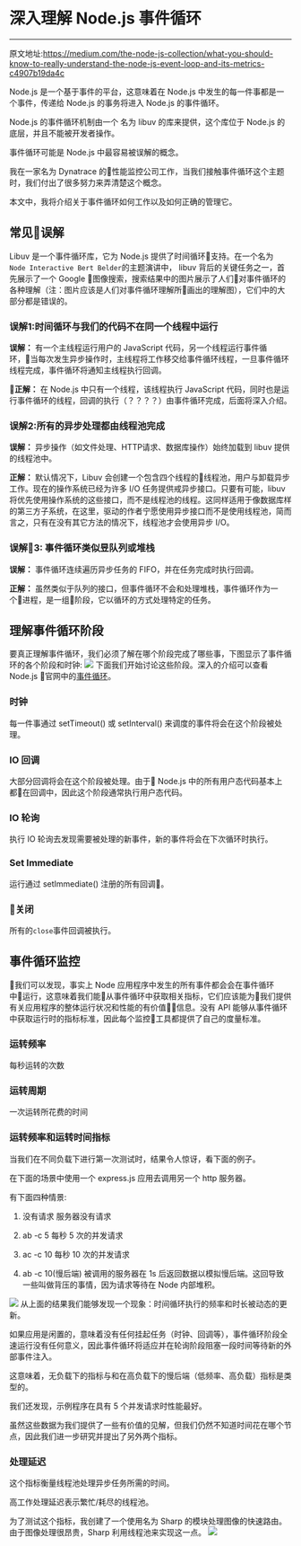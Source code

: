 # 深入理解 Node.js 事件循环


---
原文地址:https://medium.com/the-node-js-collection/what-you-should-know-to-really-understand-the-node-js-event-loop-and-its-metrics-c4907b19da4c

Node.js 是一个基于事件的平台，这意味着在 Node.js 中发生的每一件事都是一个事件，传递给 Node.js 的事务将进入 Node.js 的事件循环。

Node.js 的事件循环机制由一个 名为 libuv 的库来提供，这个库位于 Node.js 的底层，并且不能被开发者操作。

事件循环可能是 Node.js 中最容易被误解的概念。

我在一家名为 Dynatrace 的性能监控公司工作，当我们接触事件循环这个主题时，我们付出了很多努力来弄清楚这个概念。

本文中，我将介绍关于事件循环如何工作以及如何正确的管理它。


## 常见误解

Libuv 是一个事件循环库，它为 Node.js 提供了时间循环支持。在一个名为 `Node Interactive Bert Belder`的主题演讲中， libuv 背后的关键任务之一，首先展示了一个 Google 图像搜索，搜索结果中的图片展示了人们对事件循环的各种理解（注：图片应该是人们对事件循环理解所画出的理解图），它们中的大部分都是错误的。

### 误解1:时间循环与我们的代码不在同一个线程中运行

**误解：**
有一个主线程运行用户的 JavaScript 代码，另一个线程运行事件循环，当每次发生异步操作时，主线程将工作移交给事件循环线程，一旦事件循环线程完成，事件循环将通知主线程执行回调。

**正解：**
在 Node.js 中只有一个线程，该线程执行 JavaScript 代码，同时也是运行事件循环的线程，回调的执行（？？？？）由事件循环完成，后面将深入介绍。

### 误解2:所有的异步处理都由线程池完成

**误解：**
异步操作（如文件处理、HTTP请求、数据库操作）始终加载到 libuv 提供的线程池中。

**正解：**
默认情况下，Libuv 会创建一个包含四个线程的线程池，用户与卸载异步工作。现在的操作系统已经为许多 I/O 任务提供戒异步接口。只要有可能，libuv 将优先使用操作系统的这些接口，而不是线程池的线程。这同样适用于像数据库样的第三方子系统，在这里，驱动的作者宁愿使用异步接口而不是使用线程池，简而言之，只有在没有其它方法的情况下，线程池才会使用异步 I/O。

### 误解3: 事件循环类似昱队列或堆栈

**误解：**
事件循环连续遍历异步任务的 FIFO，并在任务完成时执行回调。

**正解：**
虽然类似于队列的接口，但事件循环不会和处理堆栈，事件循环作为一个进程，是一组阶段，它以循环的方式处理特定的任务。

## 理解事件循环阶段

要真正理解事件循环，我们必须了解在哪个阶段完成了哪些事，下图显示了事件循环的各个阶段和时钟:
![](pic/phase.jpeg)
下面我们开始讨论这些阶段。深入的介绍可以查看 Node.js 官网中的[事件循环](https://nodejs.org/en/docs/guides/event-loop-timers-and-nexttick/)。

### 时钟
每一件事通过 setTimeout() 或 setInterval() 来调度的事件将会在这个阶段被处理。

### IO 回调
大部分回调将会在这个阶段被处理。由于 Node.js 中的所有用户态代码基本上都在回调中，因此这个阶段通常执行用户态代码。

### IO 轮询
执行 IO 轮询去发现需要被处理的新事件，新的事件将会在下次循环时执行。

### Set Immediate
运行通过 setImmediate() 注册的所有回调。

### 关闭
所有的`close`事件回调被执行。

## 事件循环监控
我们可以发现，事实上 Node 应用程序中发生的所有事件都会会在事件循环中运行，这意味着我们能从事件循环中获取相关指标，它们应该能为我们提供有关应用程序的整体运行状况和性能的有价值信息。没有 API 能够从事件循环中获取运行时的指标标准，因此每个监控工具都提供了自己的度量标准。

### 运转频率
每秒运转的次数

### 运转周期
一次运转所花费的时间

### 运转频率和运转时间指标

当我们在不同负载下进行第一次测试时，结果令人惊讶，看下面的例子。

在下面的场景中使用一个 express.js 应用去调用另一个 http 服务器。

有下面四种情景:

1. 没有请求
服务器没有请求


2. ab -c 5
每秒 5 次的并发请求

3. ac -c 10
每秒 10 次的并发请求

4. ab -c 10(慢后端)
被调用的服务器在 1s 后返回数据以模拟慢后端。这回导致一些叫做背压的事情，因为请求等待在 Node 内部堆积。

![](pic/tick.png)
从上面的结果我们能够发现一个现象：时间循环执行的频率和时长被动态的更新。

如果应用是闲置的，意味着没有任何挂起任务（时钟、回调等），事件循环阶段全速运行没有任何意义，因此事件循环将适应并在轮询阶段阻塞一段时间等待新的外部事件注入。

这意味着，无负载下的指标与和在高负载下的慢后端（低频率、高负载）指标是类型的。

我们还发现，示例程序在具有 5 个并发请求时性能最好。

虽然这些数据为我们提供了一些有价值的见解，但我们仍然不知道时间花在哪个节点，因此我们进一步研究并提出了另外两个指标。

### 处理延迟

这个指标衡量线程池处理异步任务所需的时间。

高工作处理延迟表示繁忙/耗尽的线程池。

为了测试这个指标，我创建了一个使用名为 Sharp 的模块处理图像的快速路由。由于图像处理很昂贵，Sharp 利用线程池来实现这一点。
![](pic/process_latency.png)